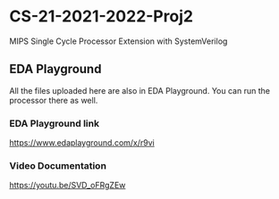 # **CS-21-2021-2022-Proj2**
MIPS Single Cycle Processor Extension with SystemVerilog
## **EDA Playground**
All the files uploaded here are also in EDA Playground. You can run the processor there as well.
### **EDA Playground link**
https://www.edaplayground.com/x/r9vi
### **Video Documentation**
https://youtu.be/SVD_oFRgZEw
